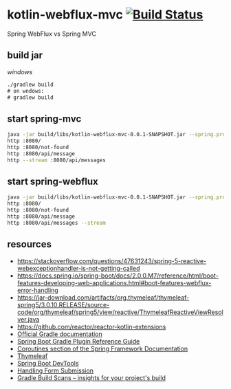 # kotlin-webflux-mvc [![Build Status](https://travis-ci.org/daggerok/kotlin-webflux-mvc.svg?branch=master)](https://travis-ci.org/daggerok/kotlin-webflux-mvc)
Spring WebFlux vs Spring MVC

## build jar

_windows_

```cmd
./gradlew build
# on wndows:
# gradlew build
```

## start spring-mvc

```bash
java -jar build/libs/kotlin-webflux-mvc-0.0.1-SNAPSHOT.jar --spring.profiles.active=mvc
http :8080/
http :8080/not-found
http :8080/api/message 
http --stream :8080/api/messages 
```

## start spring-webflux

```bash
java -jar build/libs/kotlin-webflux-mvc-0.0.1-SNAPSHOT.jar --spring.profiles.active=webflux
http :8080/
http :8080/not-found
http :8080/api/message
http :8080/api/messages --stream 
```

## resources

* https://stackoverflow.com/questions/47631243/spring-5-reactive-webexceptionhandler-is-not-getting-called
* https://docs.spring.io/spring-boot/docs/2.0.0.M7/reference/html/boot-features-developing-web-applications.html#boot-features-webflux-error-handling
* https://jar-download.com/artifacts/org.thymeleaf/thymeleaf-spring5/3.0.10.RELEASE/source-code/org/thymeleaf/spring5/view/reactive/ThymeleafReactiveViewResolver.java
* https://github.com/reactor/reactor-kotlin-extensions
* [Official Gradle documentation](https://docs.gradle.org)
* [Spring Boot Gradle Plugin Reference Guide](https://docs.spring.io/spring-boot/docs/2.2.2.RELEASE/gradle-plugin/reference/html/)
* [Coroutines section of the Spring Framework Documentation](https://docs.spring.io/spring/docs/5.2.2.RELEASE/spring-framework-reference/languages.html#coroutines)
* [Thymeleaf](https://docs.spring.io/spring-boot/docs/2.2.2.RELEASE/reference/htmlsingle/#boot-features-spring-mvc-template-engines)
* [Spring Boot DevTools](https://docs.spring.io/spring-boot/docs/2.2.2.RELEASE/reference/htmlsingle/#using-boot-devtools)
* [Handling Form Submission](https://spring.io/guides/gs/handling-form-submission/)
* [Gradle Build Scans – insights for your project's build](https://scans.gradle.com#gradle)

